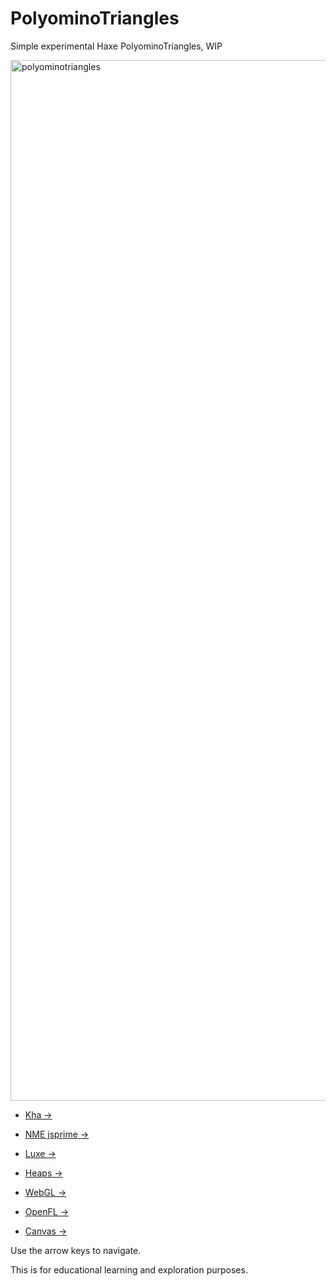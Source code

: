 # PolyominoTriangles

Simple experimental Haxe PolyominoTriangles, WIP

<img width="1665" alt="polyominotriangles" src="https://user-images.githubusercontent.com/20134338/31321459-4e9a4a72-ac7e-11e7-9594-b837273e5f7e.png">

- [Kha ->](https://rawgit.com/nanjizal/PolyominoTriangles/master/build/html5/index.html?14) 

- [NME jsprime -> ](https://rawgit.com/nanjizal/PolyominoTriangles/master/binNme/jsprime/PolyominoTrianglesFlash/index.html?2)

- [Luxe ->](https://rawgit.com/nanjizal/PolyominoTriangles/master/binLuxe/web/index.html?2) 

- [Heaps ->](https://rawgit.com/nanjizal/PolyominoTriangles/master/binHeaps/index.html?2) 

- [WebGL ->](https://rawgit.com/nanjizal/PolyominoTriangles/master/binWebGL/index.html?2) 

- [OpenFL ->](https://rawgit.com/nanjizal/PolyominoTriangles/master/binOpenFL/index.html?2) 

- [Canvas ->](https://rawgit.com/nanjizal/PolyominoTriangles/master/binCanvas/index.html?2) 

Use the arrow keys to navigate.

This is for educational learning and exploration purposes.
